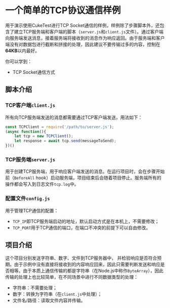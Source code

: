 # 一个简单的TCP协议通信样例
用于演示使用CukeTest进行TCP Socket通信的样例，样例除了步骤脚本外，还包含了建立TCP服务端和客户端的脚本（`server.js`和`client.js`文件）。通过客户端向服务端发送消息，接着服务端将接收到的消息作为响应返回。由于服务端和客户端没有对数据包进行截断和拼接的处理，因此建议不要传输过多的内容，控制在**64KB**以内最好。  

你可以学到：
* TCP Socket通信方式

## 脚本介绍
### TCP客户端`client.js`
所有向TCP服务端发送的消息都需要通过TCP客户端发送，用法如下：
```js
const TCPClient = require('/path/to/server.js');
(async function(){
    let tcp = new TCPClient();
    let response = await tcp.send(messageToSend); 
})()
```

### TCP服务端`server.js`
用于创建TCP服务端，用于响应客户端发送的消息。在运行项目时，会在步骤开始前（`BeforeAll` hook）启动服务端，项目结束后会随着项目停止。服务端所有的操作都会写入到日志文件`tcp.log`中。

### 配置文件`config.js`
用于管理TCP通信的配置：
* `TCP_IP`即TCP服务端启动的地址，默认启动方式是在本机上，不需要修改；
* `TCP_PORT`用于TCP通信的端口，在端口不冲突的前提下可以自由修改。

## 项目介绍
这个项目分别发送字符串、数字、文件到TCP服务器中， 并检验响应是否符合预期。由于示例中没有直接将接收到的内容响应回来，因此只需要判断发送和响应是否相等。由于本质上通信传输的都是字符串（在Node.js中称作`ByteArray`），因此传输的处理上也比较简单，在不同场景中进行不同数据类型的处理：
* 字符串：不需要处理；
* 数字：转换为字符串（在`client.js`中处理）；
* 文件名/路径：读取文件内容并传输。